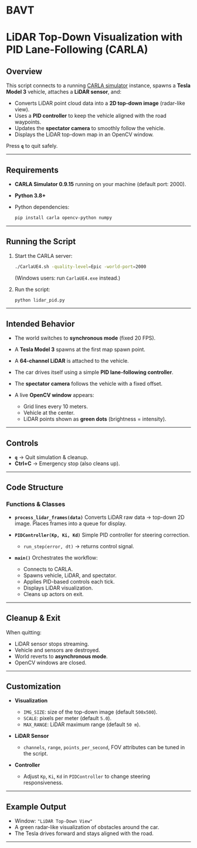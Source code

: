 # BAVT

# LiDAR Top-Down Visualization with PID Lane-Following (CARLA)

## Overview

This script connects to a running [CARLA simulator](https://carla.org/) instance, spawns a **Tesla Model 3** vehicle, attaches a **LiDAR sensor**, and:

* Converts LiDAR point cloud data into a **2D top-down image** (radar-like view).
* Uses a **PID controller** to keep the vehicle aligned with the road waypoints.
* Updates the **spectator camera** to smoothly follow the vehicle.
* Displays the LiDAR top-down map in an OpenCV window.

Press **`q`** to quit safely.

---

## Requirements

* **CARLA Simulator 0.9.15** running on your machine (default port: 2000).
* **Python 3.8+**
* Python dependencies:

  ```bash
  pip install carla opencv-python numpy
  ```

---

## Running the Script

1. Start the CARLA server:

   ```bash
   ./CarlaUE4.sh -quality-level=Epic -world-port=2000
   ```

   (Windows users: run `CarlaUE4.exe` instead.)

2. Run the script:

   ```bash
   python lidar_pid.py
   ```

---

## Intended Behavior

* The world switches to **synchronous mode** (fixed 20 FPS).
* A **Tesla Model 3** spawns at the first map spawn point.
* A **64-channel LiDAR** is attached to the vehicle.
* The car drives itself using a simple **PID lane-following controller**.
* The **spectator camera** follows the vehicle with a fixed offset.
* A live **OpenCV window** appears:

  * Grid lines every 10 meters.
  * Vehicle at the center.
  * LiDAR points shown as **green dots** (brightness = intensity).

---

## Controls

* **`q`** → Quit simulation & cleanup.
* **Ctrl+C** → Emergency stop (also cleans up).

---

## Code Structure

### Functions & Classes

* **`process_lidar_frames(data)`**
  Converts LiDAR raw data → top-down 2D image. Places frames into a queue for display.

* **`PIDController(Kp, Ki, Kd)`**
  Simple PID controller for steering correction.

  * `run_step(error, dt)` → returns control signal.

* **`main()`**
  Orchestrates the workflow:

  * Connects to CARLA.
  * Spawns vehicle, LiDAR, and spectator.
  * Applies PID-based controls each tick.
  * Displays LiDAR visualization.
  * Cleans up actors on exit.

---

## Cleanup & Exit

When quitting:

* LiDAR sensor stops streaming.
* Vehicle and sensors are destroyed.
* World reverts to **asynchronous mode**.
* OpenCV windows are closed.

---

## Customization

* **Visualization**

  * `IMG_SIZE`: size of the top-down image (default `500x500`).
  * `SCALE`: pixels per meter (default `5.0`).
  * `MAX_RANGE`: LiDAR maximum range (default `50 m`).

* **LiDAR Sensor**

  * `channels`, `range`, `points_per_second`, FOV attributes can be tuned in the script.

* **Controller**

  * Adjust `Kp`, `Ki`, `Kd` in `PIDController` to change steering responsiveness.

---

## Example Output

* Window: `"LiDAR Top-Down View"`
* A green radar-like visualization of obstacles around the car.
* The Tesla drives forward and stays aligned with the road.

---
